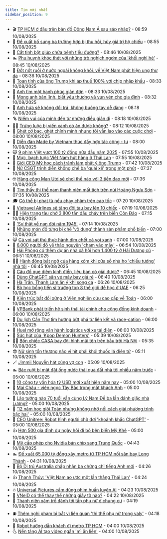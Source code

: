 ```yaml
---
title: Tim mới nhất
sidebar_position: 9
---
```


<!-- vnexpress-tin-moi-nhat:START -->
- 🎬 [TP HCM ở đâu trên bản đồ Đông Nam Á sau sáp nhập?](https://vnexpress.net/tp-hcm-o-dau-tren-ban-do-dong-nam-a-sau-sap-nhap-4912369.html) - 08:59 10/08/2025
- 🐎 [Đề xuất bổ sung ba trường hợp bị thu hồi, hủy giá trị hộ chiếu](https://vnexpress.net/de-xuat-bo-sung-ba-truong-hop-bi-thu-hoi-huy-gia-tri-ho-chieu-4922803.html) - 08:55 10/08/2025
- 🦍 [Cắt tinh bột giúp chữa bệnh tiểu đường?](https://vnexpress.net/cat-tinh-bot-giup-chua-benh-tieu-duong-4924954.html) - 08:46 10/08/2025
- 🏊 [Phụ huynh khóc thét với những trò nghịch ngợm của &#39;khối nghỉ hè&#39;](https://vnexpress.net/thu-gian-video-hai-phu-huynh-khoc-thet-voi-nhung-tro-nghich-ngom-cua-khoi-nghi-he-4924597.html) - 08:45 10/08/2025
- 🎊 [Đốt nốt ruồi ở nước ngoài không khỏi, về Việt Nam phát hiện ung thư da](https://vnexpress.net/dot-not-ruoi-o-nuoc-ngoai-khong-khoi-ve-viet-nam-phat-hien-ung-thu-da-4924972.html) - 08:36 10/08/2025
- 🎃 [Toan tính của ông Trump khi áp thuế 100% với chip nhập khẩu](https://vnexpress.net/toan-tinh-cua-ong-trump-khi-ap-thue-100-voi-chip-nhap-khau-4925091.html) - 08:33 10/08/2025
- 🧰 [Anh tìm một hạnh phúc giản đơn](https://vnexpress.net/anh-tim-mot-hanh-phuc-gian-don-4925083.html) - 08:33 10/08/2025
- 🔭 [Mong anh bản lĩnh, biết yêu thương và vun vén cho gia đình](https://vnexpress.net/mong-anh-ban-linh-biet-yeu-thuong-va-vun-ven-cho-gia-dinh-4924543.html) - 08:32 10/08/2025
- 🫶 [Anh hứa sẽ không dối trá, không buông tay dễ dàng](https://vnexpress.net/anh-hua-se-khong-doi-tra-khong-buong-tay-de-dang-4925084.html) - 08:18 10/08/2025
- 🪜 [Niềm vui của mình đến từ những điều giản dị](https://vnexpress.net/niem-vui-cua-minh-den-tu-nhung-dieu-gian-di-4925085.html) - 08:18 10/08/2025
- 👨‍🏫 [Trứng luộc bị viền xanh có ăn được không?](https://vnexpress.net/trung-luoc-bi-vien-xanh-co-an-duoc-khong-4925069.html) - 08:12 10/08/2025
- 🎊 [Ghét cờ bạc, ghét chính mình nhưng tôi vẫn lao vào các cuộc chơi](https://vnexpress.net/ghet-co-bac-ghet-chinh-minh-nhung-toi-van-lao-vao-cac-cuoc-choi-4924982.html) - 08:00 10/08/2025
- 🎊 [Diễn đàn Made by Vietnam thúc đẩy hợp tác công - tư](https://vnexpress.net/dien-dan-made-by-vietnam-thuc-day-hop-tac-cong-tu-4925016.html) - 08:00 10/08/2025
- 😺 [9 phim Việt vượt 100 tỷ đồng nửa đầu năm 2025](https://vnexpress.net/9-phim-viet-vuot-100-ty-dong-nua-dau-nam-2025-4925017.html) - 07:55 10/08/2025
- 🐘 [Mực, bạch tuộc Việt Nam hút hàng ở Thái Lan](https://vnexpress.net/muc-bach-tuoc-viet-nam-hut-hang-o-thai-lan-4925065.html) - 07:55 10/08/2025
- 🌁 [Giới CEO Mỹ học cách tránh làm phật ý ông Trump](https://vnexpress.net/gioi-ceo-my-hoc-cach-tranh-lam-phat-y-ong-trump-4924457.html) - 07:42 10/08/2025
- 🐲 [Nữ CSGT trình diễn khống chế ba &#39;quái xế&#39; trong một phút](https://vnexpress.net/nu-csgt-trinh-dien-khong-che-ba-quai-xe-trong-mot-phut-4925072.html) - 07:37 10/08/2025
- 🤓 [Hàng công Man Utd sẽ chơi thế nào với 3 tiền đạo mới](https://vnexpress.net/hang-cong-man-utd-se-choi-the-nao-voi-3-tien-dao-moi-4925019.html) - 07:36 10/08/2025
- 💪 [Tìm thấy thi thể nam thanh niên mất tích trên núi Hoàng Ngưu Sơn](https://vnexpress.net/tim-thay-thi-the-nam-thanh-nien-mat-tich-tren-nui-hoang-nguu-son-4925076.html) - 07:35 10/08/2025
- 🎓 [Có thể bị phạt tù nếu chạy chậm trên cao tốc](https://vnexpress.net/co-the-bi-phat-tu-neu-chay-cham-tren-cao-toc-4925062.html) - 07:20 10/08/2025
- 🫣 [Vietravel Airlines sẽ tăng đội tàu bay lên 10 chiếc](https://vnexpress.net/vietravel-airlines-se-tang-doi-tau-bay-len-10-chiec-4925026.html) - 07:19 10/08/2025
- 🧑‍💻 [Hiện trạng tàu chở 3.800 tấn dầu cháy trên biển Côn Đảo](https://vnexpress.net/hien-trang-tau-cho-3-800-tan-dau-chay-tren-bien-con-dao-4925049.html) - 07:15 10/08/2025
- 🐲 [&#39;Sự thật về nạn đói năm 1945&#39;](https://vnexpress.net/su-that-ve-nan-doi-nam-1945-4922093.html) - 07:14 10/08/2025
- 🌝 [Những món đồ từng bị chê &#39;vô dụng&#39; thành sản phẩm phổ biến](https://vnexpress.net/nhung-mon-do-tung-bi-che-vo-dung-thanh-san-pham-pho-bien-4924948.html) - 07:00 10/08/2025
- 😺 [Cá voi sát thủ thực hành dìm chết cá voi xanh](https://vnexpress.net/ca-voi-sat-thu-thuc-hanh-dim-chet-ca-voi-xanh-4922707.html) - 07:00 10/08/2025
- 🐎 [6.000 người đổ về thảo nguyên &#39;chạm vào mây&#39;](https://vnexpress.net/6-000-nguoi-do-ve-thao-nguyen-cham-vao-may-4925036.html) - 06:54 10/08/2025
- 🎡 [Hải Phòng có thêm dự án nhà xã hội hơn 1.400 tỷ ở Hải Dương cũ](https://vnexpress.net/hai-phong-co-them-du-an-nha-xa-hoi-hon-1-400-ty-o-hai-duong-cu-4925047.html) - 06:51 10/08/2025
- 👨‍🏫 [Hành động bất ngờ của hàng xóm khi cửa sổ nhà họ &#39;chiếu tướng&#39; nhà tôi](https://vnexpress.net/hang-xom-sua-nha-gay-on-ao-hang-xom-gay-kho-de-khi-xay-nha-hang-xom-khong-cho-trat-tuong-hanh-dong-bat-ngo-cua-hang-xom-khi-cua-so-nha-ho-chieu-tuong-nha-toi-4925039.html) - 06:45 10/08/2025
- 🦆 [Câu đố que diêm kinh điển, liệu bạn có giải được?](https://vnexpress.net/cau-do-que-diem-di-chuyen-que-diem-cau-do-que-diem-kinh-dien-lieu-ban-co-giai-duoc-4924525.html) - 06:45 10/08/2025
- 🚦 [Dùng ChatGPT săn vé máy bay giá rẻ](https://vnexpress.net/dung-chatgpt-san-ve-may-bay-gia-re-4925057.html) - 06:40 10/08/2025
- 💫 [Hà Trần, Thanh Lam ăn ý khi song ca](https://vnexpress.net/ha-tran-thanh-lam-an-y-khi-song-ca-4925014.html) - 06:26 10/08/2025
- 🎉 [Bỏ học bổng tiến sĩ trường top 8 thế giới để học ở UAE](https://vnexpress.net/bo-hoc-bong-tien-si-truong-top-8-the-gioi-de-hoc-o-uae-4924186.html) - 06:25 10/08/2025
- 🌋 [Kiến trúc bất đối xứng ở Viện nghiên cứu cao cấp về Toán](https://vnexpress.net/kien-truc-bat-doi-xung-o-vien-nghien-cuu-cao-cap-ve-toan-4923586.html) - 06:00 10/08/2025
- 🤖 [VPBank phát triển hệ sinh thái tài chính cho cộng đồng kinh doanh](https://vnexpress.net/vpbank-phat-trien-he-sinh-thai-tai-chinh-cho-cong-dong-kinh-doanh-4925053.html) - 06:00 10/08/2025
- 🦏 [Du lịch Cần Thơ tìm hướng bứt phá từ liên kết và race-cation](https://vnexpress.net/du-lich-can-tho-tim-huong-but-pha-tu-lien-ket-va-race-cation-4924994.html) - 06:00 10/08/2025
- 🦩 [Huel mở rộng vận hành logistics với xe tải điện](https://vnexpress.net/huel-mo-rong-van-hanh-logistics-voi-xe-tai-dien-4922748.html) - 06:00 10/08/2025
- 👺 [Sức hút của &#39;Kpop Demon Hunters&#39;](https://vnexpress.net/suc-hut-cua-kpop-demon-hunters-4925007.html) - 05:39 10/08/2025
- 🧑‍🏫 [Bốn chiếc CASA bay đội hình mũi tên trên bầu trời Hà Nội](https://vnexpress.net/bon-chiec-casa-bay-doi-hinh-mui-ten-tren-bau-troi-ha-noi-4924680.html) - 05:35 10/08/2025
- 😎 [Nữ sinh tổn thương não vì hít phải khói thuốc lá điện tử](https://vnexpress.net/nu-sinh-ton-thuong-nao-vi-hit-phai-khoi-thuoc-la-dien-tu-4925030.html) - 05:11 10/08/2025
- 🪄 [Jimmii Nguyễn hát cùng vợ con](https://vnexpress.net/jimmii-nguyen-hat-cung-vo-con-4925015.html) - 05:09 10/08/2025
- 🏊 [Bác ruột bí mật đặt ống nước thải qua đất nhà tôi nhiều năm trước](https://vnexpress.net/phong-thuy-nha-o-hang-xom-lan-chiem-dat-bac-ruot-bi-mat-dat-ong-nuoc-thai-qua-dat-nha-toi-nhieu-nam-truoc-4924983.html) - 05:00 10/08/2025
- 💃 [10 công ty vốn hóa tỷ USD mới xuất hiện năm nay](https://vnexpress.net/10-cong-ty-von-hoa-ty-usd-moi-xuat-hien-nam-nay-4924949.html) - 05:00 10/08/2025
- 🦆 [Mai Châu - viên ngọc Tây Bắc trong mắt khách Anh](https://vnexpress.net/mai-chau-vien-ngoc-tay-bac-trong-mat-khach-anh-4924022.html) - 05:00 10/08/2025
- 🎊 [Lão tướng nào 70 tuổi vẫn cùng Lý Nam Đế ba lần đánh giặc nhà Lương?](https://vnexpress.net/crossword-giai-o-chu-o-chu-lao-tuong-nao-70-tuoi-van-cung-ly-nam-de-ba-lan-danh-giac-nha-luong-4925040.html) - 05:00 10/08/2025
- 👺 [&#39;12 năm học giỏi Toán nhưng không nhớ nổi cách giải phương trình bậc hai&#39;](https://vnexpress.net/12-nam-hoc-gioi-toan-nhung-khong-nho-noi-cach-giai-phuong-trinh-bac-hai-4924999.html) - 05:00 10/08/2025
- 🎡 [CEO Unitree: Robot hình người chờ đợi &#39;khoảnh khắc ChatGPT&#39;](https://vnexpress.net/ceo-unitree-robot-hinh-nguoi-cho-doi-khoanh-khac-chatgpt-4924932.html) - 05:00 10/08/2025
- 👍 [Hơn 500 gia đình dự ngày hội đi bộ bên biển Mỹ Khê](https://vnexpress.net/hon-500-gia-dinh-du-ngay-hoi-di-bo-ben-bien-my-khe-4925046.html) - 05:00 10/08/2025
- 🐎 [Mỹ cấp phép cho Nvidia bán chip sang Trung Quốc](https://vnexpress.net/my-cap-phep-cho-nvidia-ban-chip-sang-trung-quoc-4925027.html) - 04:43 10/08/2025
- 🏊 [Đề xuất 65.000 tỷ đồng xây metro từ TP HCM nối sân bay Long Thành](https://vnexpress.net/de-xuat-65-000-ty-dong-xay-metro-tu-tp-hcm-noi-san-bay-long-thanh-4925029.html) - 04:31 10/08/2025
- 🦩 [Bộ Di trú Australia chấp nhận ba chứng chỉ tiếng Anh mới](https://vnexpress.net/bo-di-tru-australia-chap-nhan-ba-chung-chi-tieng-anh-moi-4924102.html) - 04:26 10/08/2025
- 👍 [Thanh Thúy: &#39;Việt Nam ao ước một lần thắng Thái Lan&#39;](https://vnexpress.net/thanh-thuy-viet-nam-ao-uoc-mot-lan-thang-thai-lan-4925043.html) - 04:24 10/08/2025
- 🔥 [Universal Pictures cấm dùng phim huấn luyện AI](https://vnexpress.net/universal-pictures-cam-dung-phim-huan-luyen-ai-4924762.html) - 04:23 10/08/2025
- 💄 [VNeID có thể thay thế những giấy tờ nào?](https://vnexpress.net/vneid-co-the-thay-the-nhung-giay-to-nao-4924821.html) - 04:22 10/08/2025
- 🤡 [Thanh niên xăm trổ đánh tới tấp phụ nữ ở chung cư](https://vnexpress.net/thanh-nien-xam-tro-danh-toi-tap-phu-nu-o-chung-cu-4925041.html) - 04:19 10/08/2025
- ⛽️ [Thêm nghi phạm bị bắt vì liên quan &#39;thi thể phụ nữ trong valy&#39;](https://vnexpress.net/them-nghi-pham-bi-bat-vi-lien-quan-thi-the-phu-nu-trong-valy-4925042.html) - 04:18 10/08/2025
- 🚀 [Robot hướng dẫn khách đi metro TP HCM](https://vnexpress.net/robot-huong-dan-khach-di-metro-tp-hcm-4925000.html) - 04:00 10/08/2025
- 🌜 [Nền tảng AI tạo video ngắn &#39;mì ăn liền&#39;](https://vnexpress.net/nen-tang-ai-tao-video-ngan-mi-an-lien-4924891.html) - 04:00 10/08/2025<!-- vnexpress-tin-moi-nhat:END -->
